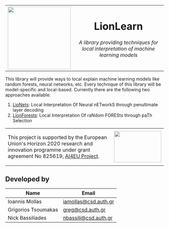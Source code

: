 <table align="center">
    <tr>
        <td> <img src="https://github.com/iamollas/LionLearn/blob/master/lionLearnLogo.png" width="200"  height="200"></td>
        <td align="center"><p><h1>LionLearn</h1><h6>A library providing techniques for local interpretation of machine learning models</h6></p></td>
    </tr>
</table>

This library will provide ways to local explain machine learning models like random forests, 
neural networks, etc. Every technique of this library will be model-specific and local-based. Currently there are the following two approaches available:

1. [LioNets](https://github.com/iamollas/LionLearn/tree/master/LioNets): Local Interpretation Of Neural nETworkS through penultimate layer decoding
2. [LionForests](https://github.com/iamollas/LionLearn/tree/master/LionForests): Local Interpretation Of raNdom FORESts through paTh Selection

<table align="center">
    <tr>
        <td><p>This project is supported by the European Union's Horizon 2020 research and innovation programme under grant agreement No 825619, <a href="https://www.ai4eu.eu">AI4EU Project</a>.</p></td>
        <td><img src="https://www.ai4eu.eu/themes/custom/ai4eu/logo.svg" width=150 height=100</td>
    </tr>
</table>

## Developed by
Name | Email
--- | ---
Ioannis Mollas | iamollas@csd.auth.gr
Grigorios Tsoumakas | greg@csd.auth.gr
Nick Bassiliades | nbassili@csd.auth.gr
